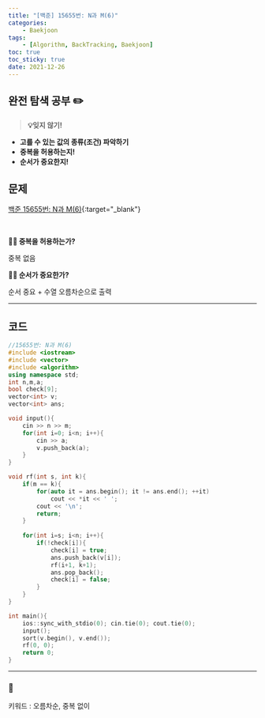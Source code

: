 ```yaml
---
title: "[백준] 15655번: N과 M(6)"
categories:
    - Baekjoon
tags:
    - [Algorithm, BackTracking, Baekjoon]
toc: true
toc_sticky: true
date: 2021-12-26
---
```



## 완전 탐색 공부 ✏️


> **💡잊지 않기!**
- **고를 수 있는 값의 종류(조건) 파악하기**
- **중복을 허용하는지!**
- **순서가 중요한지!**


## 문제

[백준 15655번: N과 M(6)](https://www.acmicpc.net/problem/15655){:target="_blank"}


<br>

**🎅🏻 중복을 허용하는가?**

중복 없음

**🎅🏻 순서가 중요한가?**

순서 중요 + 수열 오름차순으로 출력

---


## 코드

```cpp
//15655번: N과 M(6)
#include <iostream>
#include <vector>
#include <algorithm>
using namespace std;
int n,m,a;
bool check[9];
vector<int> v;
vector<int> ans;

void input(){
    cin >> n >> m;
    for(int i=0; i<n; i++){
        cin >> a;
        v.push_back(a);
    }
}

void rf(int s, int k){
    if(m == k){
        for(auto it = ans.begin(); it != ans.end(); ++it)
            cout << *it << ' ';
        cout << '\n';
        return;
    }
    
    for(int i=s; i<n; i++){
        if(!check[i]){
            check[i] = true;
            ans.push_back(v[i]);
            rf(i+1, k+1);
            ans.pop_back();
            check[i] = false;
        }
    }
}

int main(){
    ios::sync_with_stdio(0); cin.tie(0); cout.tie(0);
    input();
    sort(v.begin(), v.end());
    rf(0, 0);
    return 0;
}

``` 

---

### 🍒 
키워드 : 오름차순, 중복 없이